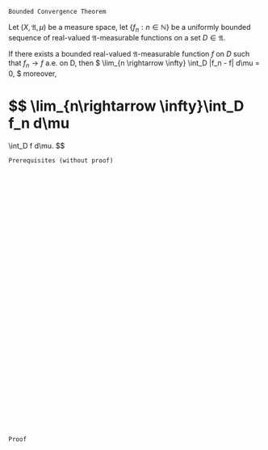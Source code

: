 ```
Bounded Convergence Theorem
```
Let $(X, \mathfrak{A}, \mu)$ be a measure space,
let $\{f_n : n\in \mathbb{N}\}$ be a uniformly bounded sequence of real-valued $\mathfrak{A}$-measurable functions on a set $D\in\mathfrak{A}$.

If there exists a bounded real-valued $\mathfrak{A}$-measurable function $f$ on $D$ such that $f_n \rightarrow f$ a.e. on D, then
$
\lim_{n \rightarrow \infty}
\int_D |f_n - f| d\mu = 0,
$
moreover,

$$
\lim_{n\rightarrow \infty}\int_D f_n d\mu
=
\int_D f d\mu.
$$

```
Prerequisites (without proof)
```

<br>
<br>
<br>
<br>
<br>
<br>
<br>
<br>
<br>
<br>
<br>
<br>
<br>
<br>
<br>
<br>
<br>
<br>
<br>
<br>
<br>
<br>
<br>
<br>
<br>
<br>
<br>
<br>
<br>
<br>


```
Proof
```
